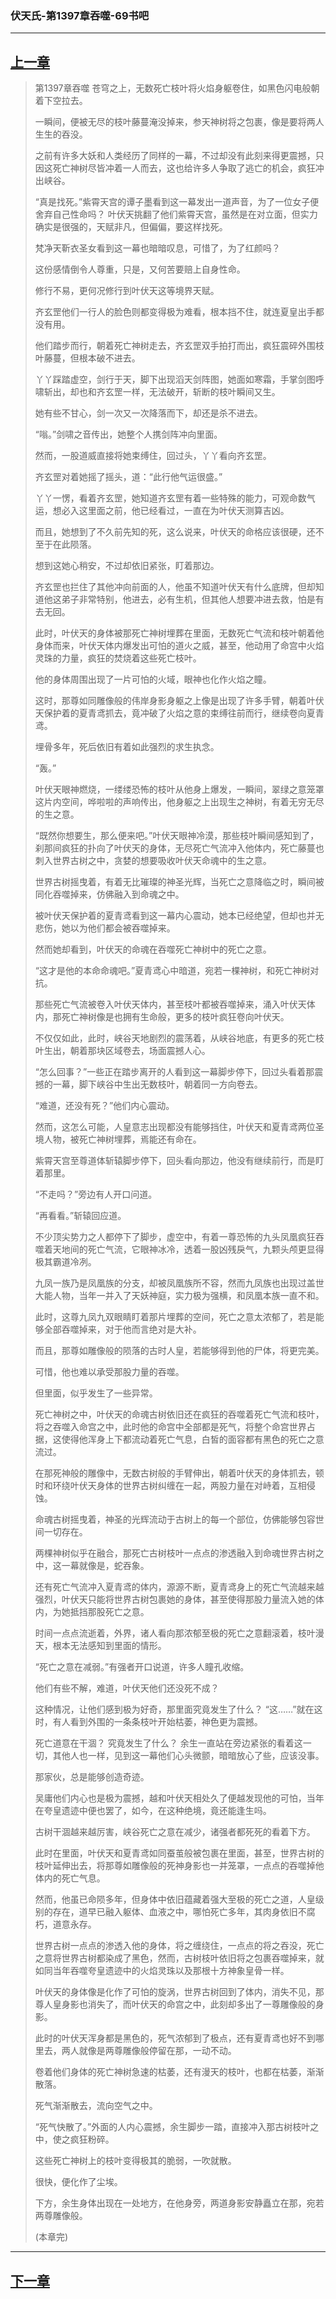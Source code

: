 ### 伏天氏-第1397章吞噬-69书吧

--------
[上一章](./c699cccdd91da25dace7b14dfd57800b.md)
--------


>
>
>
>第1397章吞噬
>苍穹之上，无数死亡枝叶将火焰身躯卷住，如黑色闪电般朝着下空拉去。
>
>一瞬间，便被无尽的枝叶藤蔓淹没掉来，参天神树将之包裹，像是要将两人生生的吞没。
>
>之前有许多大妖和人类经历了同样的一幕，不过却没有此刻来得更震撼，只因这死亡神树尽皆冲着一人而去，这也给许多人争取了逃亡的机会，疯狂冲出峡谷。
>
>“真是找死。”紫霄天宫的谭子墨看到这一幕发出一道声音，为了一位女子便舍弃自己性命吗？
>叶伏天挑翻了他们紫霄天宫，虽然是在对立面，但实力确实是很强的，天赋非凡，但偏偏，要这样找死。
>
>梵净天靳衣圣女看到这一幕也暗暗叹息，可惜了，为了红颜吗？
>
>这份感情倒令人尊重，只是，又何苦要赔上自身性命。
>
>修行不易，更何况修行到叶伏天这等境界天赋。
>
>齐玄罡他们一行人的脸色则都变得极为难看，根本挡不住，就连夏皇出手都没有用。
>
>他们踏步而行，朝着死亡神树走去，齐玄罡双手拍打而出，疯狂震碎外围枝叶藤蔓，但根本破不进去。
>
>丫丫踩踏虚空，剑行于天，脚下出现滔天剑阵图，她面如寒霜，手掌剑图呼啸斩出，却也和齐玄罡一样，无法破开，斩断的枝叶瞬间又生。
>
>她有些不甘心，剑一次又一次降落而下，却还是杀不进去。
>
>“嗡。”剑啸之音传出，她整个人携剑阵冲向里面。
>
>然而，一股道威直接将她束缚住，回过头，丫丫看向齐玄罡。
>
>齐玄罡对着她摇了摇头，道：“此行他气运很盛。”
>
>丫丫一愣，看着齐玄罡，她知道齐玄罡有着一些特殊的能力，可观命数气运，想必入这里面之前，他已经看过，一直在为叶伏天测算吉凶。
>
>而且，她想到了不久前先知的死，这么说来，叶伏天的命格应该很硬，还不至于在此陨落。
>
>想到这她心稍安，不过却依旧紧张，盯着那边。
>
>齐玄罡也拦住了其他冲向前面的人，他虽不知道叶伏天有什么底牌，但却知道他这弟子非常特别，他进去，必有生机，但其他人想要冲进去救，怕是有去无回。
>
>此时，叶伏天的身体被那死亡神树埋葬在里面，无数死亡气流和枝叶朝着他身体而来，叶伏天体内爆发出可怕的道火之威，甚至，他动用了命宫中火焰灵珠的力量，疯狂的焚烧着这些死亡枝叶。
>
>他的身体周围出现了一片可怕的火域，眼神也化作火焰之瞳。
>
>这时，那尊如同雕像般的伟岸身影身躯之上像是出现了许多手臂，朝着叶伏天保护着的夏青鸢抓去，竟冲破了火焰之意的束缚往前而行，继续卷向夏青鸢。
>
>埋骨多年，死后依旧有着如此强烈的求生执念。
>
>“轰。”
>
>叶伏天眼神燃烧，一缕缕恐怖的枝叶从他身上爆发，一瞬间，翠绿之意笼罩这片内空间，哗啦啦的声响传出，他身躯之上出现生之神树，有着无穷无尽的生之意。
>
>“既然你想要生，那么便来吧。”叶伏天眼神冷漠，那些枝叶瞬间感知到了，刹那间疯狂的扑向了叶伏天的身体，无尽死亡气流冲入他体内，死亡藤蔓也刺入世界古树之中，贪婪的想要吸收叶伏天命魂中的生之意。
>
>世界古树摇曳着，有着无比璀璨的神圣光辉，当死亡之意降临之时，瞬间被同化吞噬掉来，仿佛融入到命魂之中。
>
>被叶伏天保护着的夏青鸢看到这一幕内心震动，她本已经绝望，但却也并无悲伤，她以为他们都会被吞噬掉来。
>
>然而她却看到，叶伏天的命魂在吞噬死亡神树中的死亡之意。
>
>“这才是他的本命命魂吧。”夏青鸢心中暗道，宛若一棵神树，和死亡神树对抗。
>
>那些死亡气流被卷入叶伏天体内，甚至枝叶都被吞噬掉来，涌入叶伏天体内，那死亡神树像是也拥有生命般，更多的枝叶疯狂卷向叶伏天。
>
>不仅仅如此，此时，峡谷天地剧烈的震荡着，从峡谷地底，有更多的死亡枝叶生出，朝着那块区域卷去，场面震撼人心。
>
>“怎么回事？”一些正在踏步离开的人看到这一幕脚步停下，回过头看着那震撼的一幕，脚下峡谷中生出无数枝叶，朝着同一方向卷去。
>
>“难道，还没有死？”他们内心震动。
>
>然而，这怎么可能，人皇意志出现都没有能够挡住，叶伏天和夏青鸢两位圣境人物，被死亡神树埋葬，焉能还有命在。
>
>紫霄天宫至尊道体斩辕脚步停下，回头看向那边，他没有继续前行，而是盯着那里。
>
>“不走吗？”旁边有人开口问道。
>
>“再看看。”斩辕回应道。
>
>不少顶尖势力之人都停下了脚步，虚空中，有着一尊恐怖的九头凤凰疯狂吞噬着天地间的死亡气流，它眼神冰冷，透着一股凶残戾气，九颗头颅更显得极其霸道冷冽。
>
>九凤一族乃是凤凰族的分支，却被凤凰族所不容，然而九凤族也出现过盖世大能人物，当年一并入了天妖神庭，实力极为强横，和凤凰本族一直不和。
>
>此时，这尊九凤九双眼睛盯着那片埋葬的空间，死亡之意太浓郁了，若是能够全部吞噬掉来，对于他而言绝对是大补。
>
>而且，那尊如雕像般的陨落的古时人皇，若能够得到他的尸体，将更完美。
>
>可惜，他也难以承受那股力量的吞噬。
>
>但里面，似乎发生了一些异常。
>
>死亡神树之中，叶伏天的命魂古树依旧还在疯狂的吞噬着死亡气流和枝叶，将之吞噬入命宫之中，此时他的命宫中全部都是死气，将整个命宫世界占据，这使得他浑身上下都流动着死亡气息，白皙的面容都有黑色的死亡之意流过。
>
>在那死神般的雕像中，无数古树般的手臂伸出，朝着叶伏天的身体抓去，顿时和环绕叶伏天身体的世界古树纠缠在一起，两股力量在对峙着，互相侵蚀。
>
>命魂古树摇曳着，神圣的光辉流动于古树上的每一个部位，仿佛能够包容世间一切存在。
>
>两棵神树似乎在融合，那死亡古树枝叶一点点的渗透融入到命魂世界古树之中，这一幕就像是，蛇吞象。
>
>还有死亡气流冲入夏青鸢的体内，源源不断，夏青鸢身上的死亡气流越来越强烈，叶伏天只能将世界古树包裹她的身体，甚至使得那股力量流入她的体内，为她抵挡那股死亡之意。
>
>时间一点点流逝着，外界，诸人看向那浓郁至极的死亡之意翻滚着，枝叶漫天，根本无法感知到里面的情形。
>
>“死亡之意在减弱。”有强者开口说道，许多人瞳孔收缩。
>
>他们有些不解，难道，叶伏天他们还没死不成？
>
>这种情况，让他们感到极为好奇，那里面究竟发生了什么？
>“这……”就在这时，有人看到外围的一条条枝叶开始枯萎，神色更为震撼。
>
>死亡道意在干涸？
>究竟发生了什么？
>余生一直站在旁边紧张的看着这一切，其他人也一样，见到这一幕他们心头微颤，暗暗放心了些，应该没事。
>
>那家伙，总是能够创造奇迹。
>
>吴庸他们内心也是极为震撼，越和叶伏天相处久了便越发现他的可怕，当年在夸皇遗迹中便也罢了，如今，在这种绝境，竟还能逢生吗。
>
>古树干涸越来越厉害，峡谷死亡之意在减少，诸强者都死死的看着下方。
>
>此时在里面，叶伏天和夏青鸢如同蚕茧般被包裹在里面，甚至，世界古树的枝叶延伸出去，将那尊如雕像般的死神身影也一并笼罩，一点点的吞噬掉他体内的死亡气息。
>
>然而，他虽已命陨多年，但身体中依旧蕴藏着强大至极的死亡之道，人皇级别的存在，道早已融入躯体、血液之中，哪怕死亡多年，其肉身依旧不腐朽，道意永存。
>
>世界古树一点点的渗透入他的身体，将之缠绕住，一点点的将之吞没，死亡之意将世界古树都染成了黑色，然而，古树枝叶依旧将之包裹吞噬掉来，就如同当年吞噬夸皇遗迹中的火焰灵珠以及那根十方神象皇骨一样。
>
>叶伏天的身体像是化作了可怕的旋涡，世界古树回到了体内，消失不见，那尊人皇身影也消失了，而叶伏天的命宫之中，此刻却多出了一尊雕像般的身影。
>
>此时的叶伏天浑身都是黑色的，死气浓郁到了极点，还有夏青鸢也好不到哪里去，两人就像是两尊雕像般停留在那，一动不动。
>
>卷着他们身体的死亡神树急速的枯萎，还有漫天的枝叶，也都在枯萎，渐渐散落。
>
>死气渐渐散去，流向空气之中。
>
>“死气快散了。”外面的人内心震撼，余生脚步一踏，直接冲入那古树枝叶之中，使之疯狂粉碎。
>
>这些死亡神树上的枝叶变得极其的脆弱，一吹就散。
>
>很快，便化作了尘埃。
>
>下方，余生身体出现在一处地方，在他身旁，两道身影安静矗立在那，宛若两尊雕像般。
>
>(本章完)
>
>

--------
[下一章](./5665f399e4950c219b00d76009839d99.md)
--------
